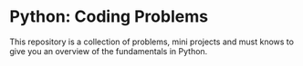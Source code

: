 # Python: Coding Problems

This repository is a collection of problems, mini projects and must knows to give you an overview of the fundamentals in Python.
